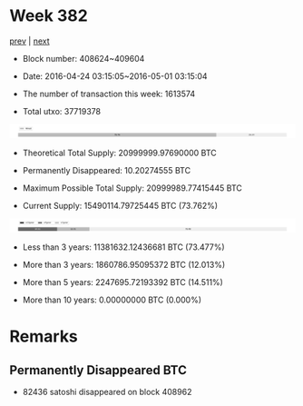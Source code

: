 # Week 382

[prev](week0381.md) | [next](week0383.md)

- Block number: 408624~409604

- Date: 2016-04-24 03:15:05~2016-05-01 03:15:04

- The number of transaction this week: 1613574

- Total utxo: 37719378

![](../images/mined_week0382.png)

- Theoretical Total Supply: 20999999.97690000 BTC

- Permanently Disappeared: 10.20274555 BTC

- Maximum Possible Total Supply: 20999989.77415445 BTC

- Current Supply: 15490114.79725445 BTC (73.762%)

![](../images/year_week0382.png)


- Less than 3 years: 11381632.12436681 BTC (73.477%)

- More than 3 years: 1860786.95095372 BTC (12.013%)

- More than 5 years: 2247695.72193392 BTC (14.511%)

- More than 10 years: 0.00000000 BTC (0.000%)

# Remarks

## Permanently Disappeared BTC

- 82436 satoshi disappeared on block 408962

